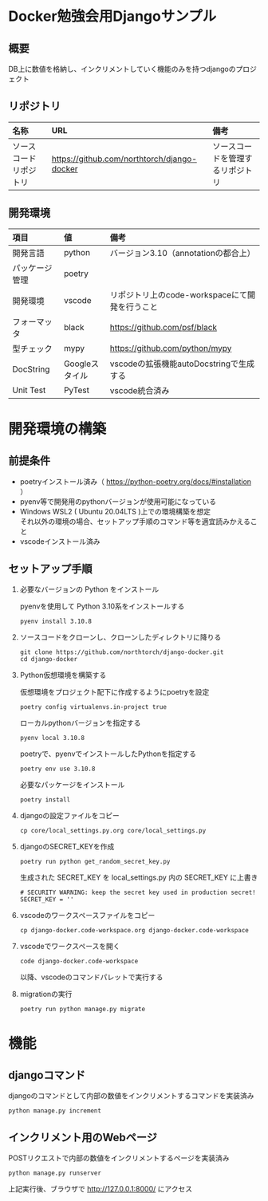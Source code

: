 # Docker勉強会用Djangoサンプル

## 概要

DB上に数値を格納し、インクリメントしていく機能のみを持つdjangoのプロジェクト

## リポジトリ

| 名称 | URL | 備考 |
| :-- | :-- | :-- |
| ソースコードリポジトリ | https://github.com/northtorch/django-docker | ソースコードを管理するリポジトリ |


## 開発環境

| 項目 | 値 | 備考 |
| :-- | :-- | :-- |
| 開発言語 | python | バージョン3.10（annotationの都合上） |
| パッケージ管理 | poetry | |
| 開発環境 | vscode | リポジトリ上のcode-workspaceにて開発を行うこと | 
| フォーマッタ | black | https://github.com/psf/black |
| 型チェック | mypy | https://github.com/python/mypy |
| DocString | Googleスタイル | vscodeの拡張機能autoDocstringで生成する |
| Unit Test | PyTest | vscode統合済み |

# 開発環境の構築

## 前提条件

- poetryインストール済み（ https://python-poetry.org/docs/#installation ）
- pyenv等で開発用のpythonバージョンが使用可能になっている
- Windows WSL2 ( Ubuntu 20.04LTS )上での環境構築を想定  
  それ以外の環境の場合、セットアップ手順のコマンド等を適宜読みかえること
- vscodeインストール済み

## セットアップ手順

1. 必要なバージョンの Python をインストール

    pyenvを使用して Python 3.10系をインストールする

    ```
    pyenv install 3.10.8
    ```

1. ソースコードをクローンし、クローンしたディレクトリに降りる

    ```
    git clone https://github.com/northtorch/django-docker.git
    cd django-docker
    ```

1. Python仮想環境を構築する

    仮想環境をプロジェクト配下に作成するようにpoetryを設定

    ```
    poetry config virtualenvs.in-project true
    ```

    ローカルpythonバージョンを指定する
    ```
    pyenv local 3.10.8
    ```

    poetryで、pyenvでインストールしたPythonを指定する
    
    ```
    poetry env use 3.10.8
    ```

    必要なパッケージをインストール

    ```
    poetry install
    ```

1. djangoの設定ファイルをコピー

    ```
    cp core/local_settings.py.org core/local_settings.py
    ```

1. djangoのSECRET_KEYを作成

    ```
    poetry run python get_random_secret_key.py
    ```

    生成された SECRET_KEY を local_settings.py 内の SECRET_KEY に上書き

    ```
    # SECURITY WARNING: keep the secret key used in production secret!
    SECRET_KEY = ''
    ```

1. vscodeのワークスペースファイルをコピー

    ```
    cp django-docker.code-workspace.org django-docker.code-workspace
    ```

1. vscodeでワークスペースを開く

    ```
    code django-docker.code-workspace
    ```

    以降、vscodeのコマンドパレットで実行する

1. migrationの実行

    ```
    poetry run python manage.py migrate
    ```

# 機能

## djangoコマンド

djangoのコマンドとして内部の数値をインクリメントするコマンドを実装済み

```
python manage.py increment
```

## インクリメント用のWebページ

POSTリクエストで内部の数値をインクリメントするページを実装済み

```
python manage.py runserver
```

上記実行後、ブラウザで http://127.0.0.1:8000/ にアクセス